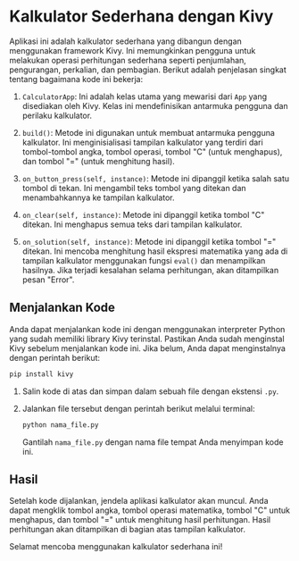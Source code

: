 # Kalkulator Sederhana dengan Kivy

Aplikasi ini adalah kalkulator sederhana yang dibangun dengan menggunakan framework Kivy. Ini memungkinkan pengguna untuk melakukan operasi perhitungan sederhana seperti penjumlahan, pengurangan, perkalian, dan pembagian. Berikut adalah penjelasan singkat tentang bagaimana kode ini bekerja:

1. `CalculatorApp`: Ini adalah kelas utama yang mewarisi dari `App` yang disediakan oleh Kivy. Kelas ini mendefinisikan antarmuka pengguna dan perilaku kalkulator.

2. `build()`: Metode ini digunakan untuk membuat antarmuka pengguna kalkulator. Ini menginisialisasi tampilan kalkulator yang terdiri dari tombol-tombol angka, tombol operasi, tombol "C" (untuk menghapus), dan tombol "=" (untuk menghitung hasil).

3. `on_button_press(self, instance)`: Metode ini dipanggil ketika salah satu tombol di tekan. Ini mengambil teks tombol yang ditekan dan menambahkannya ke tampilan kalkulator.

4. `on_clear(self, instance)`: Metode ini dipanggil ketika tombol "C" ditekan. Ini menghapus semua teks dari tampilan kalkulator.

5. `on_solution(self, instance)`: Metode ini dipanggil ketika tombol "=" ditekan. Ini mencoba menghitung hasil ekspresi matematika yang ada di tampilan kalkulator menggunakan fungsi `eval()` dan menampilkan hasilnya. Jika terjadi kesalahan selama perhitungan, akan ditampilkan pesan "Error".

## Menjalankan Kode

Anda dapat menjalankan kode ini dengan menggunakan interpreter Python yang sudah memiliki library Kivy terinstal. Pastikan Anda sudah menginstal Kivy sebelum menjalankan kode ini. Jika belum, Anda dapat menginstalnya dengan perintah berikut:

```bash
pip install kivy
```

1. Salin kode di atas dan simpan dalam sebuah file dengan ekstensi `.py`.

2. Jalankan file tersebut dengan perintah berikut melalui terminal:

   ```bash
   python nama_file.py
   ```

   Gantilah `nama_file.py` dengan nama file tempat Anda menyimpan kode ini.

## Hasil

Setelah kode dijalankan, jendela aplikasi kalkulator akan muncul. Anda dapat mengklik tombol angka, tombol operasi matematika, tombol "C" untuk menghapus, dan tombol "=" untuk menghitung hasil perhitungan. Hasil perhitungan akan ditampilkan di bagian atas tampilan kalkulator.

Selamat mencoba menggunakan kalkulator sederhana ini!
